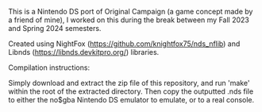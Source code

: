 This is a Nintendo DS port of Original Campaign (a game concept made by a friend of mine), I worked on this during the break between my Fall 2023 and Spring 2024 semesters.

Created using NightFox (https://github.com/knightfox75/nds_nflib) and Libnds (https://libnds.devkitpro.org/) libraries.

Compilation instructions:

Simply download and extract the zip file of this repository, and run 'make' within the root of the extracted directory. Then copy the outputted .nds file to either the no$gba Nintendo DS emulator to emulate, or to a real console.
